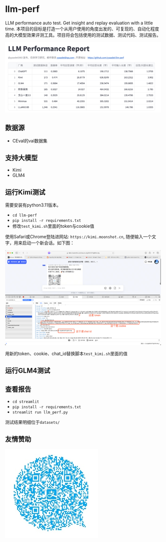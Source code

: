 # llm-perf
LLM performance auto test. Get insight and replay evaluation with a little time.
本项目的目标是打造一个从用户使用的角度出发的、可复现的、自动化程度高的大模型效果评测工具。项目将会包括使用的测试数据、测试代码、测试报告。

![](./snapshots/dashboard.png)

## 数据源

- CEval的val数据集

## 支持大模型

- Kimi
- GLM4

## 运行Kimi测试

需要安装有python3.11版本。

- `cd llm-perf`
- `pip install -r requirements.txt`
- 修改`test_kimi.sh`里面的token与cookie值

使用Safari或Chrome登陆进网站: `https://kimi.moonshot.cn`, 随便输入一个文字，用来启动一个新会话。如下图：

![](./snapshots/kimi_help.png)

用新的token、cookie、chat_id替换脚本`test_kimi.sh`里面的值

## 运行GLM4测试


## 查看报告

- `cd streamlit`
- `pip install -r requirements.txt`
- `streamlit run llm_perf.py`

测试结果明细位于`datasets/`

## 友情赞助

![](./snapshots/zhifubao_donate.JPG)